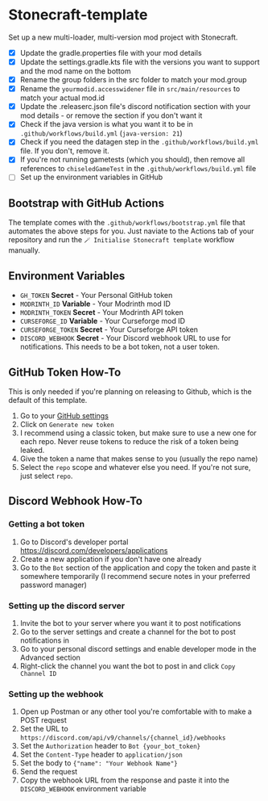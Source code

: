 # Stonecraft-template

Set up a new multi-loader, multi-version mod project with Stonecraft.

- [X] Update the gradle.properties file with your mod details
- [X] Update the settings.gradle.kts file with the versions you want to support and the mod name on the bottom
- [X] Rename the group folders in the src folder to match your mod.group
- [X] Rename the `yourmodid.accesswidener` file in `src/main/resources` to match your actual mod.id
- [X] Update the .releaserc.json file's discord notification section with your mod details - or remove the section if you don't want it
- [X] Check if the java version is what you want it to be in `.github/workflows/build.yml` (`java-version: 21`)
- [X] Check if you need the datagen step in the `.github/workflows/build.yml` file. If you don't, remove it.
- [X] If you're not running gametests (which you should), then remove all references to `chiseledGameTest` in the `.github/workflows/build.yml` file
- [ ] Set up the environment variables in GitHub

## Bootstrap with GitHub Actions

The template comes with the `.github/workflows/bootstrap.yml` file that automates the above steps for you.
Just naviate to the Actions tab of your repository and run the `🪄 Initialise Stonecraft template` workflow manually.

## Environment Variables

- `GH_TOKEN` **Secret** - Your Personal GitHub token
- `MODRINTH_ID` **Variable** - Your Modrinth mod ID
- `MODRINTH_TOKEN` **Secret** - Your Modrinth API token
- `CURSEFORGE_ID` **Variable** - Your Curseforge mod ID
- `CURSEFORGE_TOKEN` **Secret** - Your Curseforge API token
- `DISCORD_WEBHOOK` **Secret** - Your Discord webhook URL to use for notifications. This needs to be a bot token, not a user token.

## GitHub Token How-To

This is only needed if you're planning on releasing to Github, which is the default of this template.

1. Go to your [GitHub settings](https://github.com/settings/tokens)
2. Click on `Generate new token`
3. I recommend using a classic token, but make sure to use a new one for each repo. Never reuse tokens to reduce the risk of a token being leaked.
4. Give the token a name that makes sense to you (usually the repo name)
5. Select the `repo` scope and whatever else you need. If you're not sure, just select `repo`.

## Discord Webhook How-To

### Getting a bot token

1. Go to Discord's developer portal https://discord.com/developers/applications
2. Create a new application if you don't have one already
3. Go to the `Bot` section of the application and copy the token and paste it somewhere temporarily (I recommend secure notes in your preferred password manager)

### Setting up the discord server

1. Invite the bot to your server where you want it to post notifications
2. Go to the server settings and create a channel for the bot to post notifications in
3. Go to your personal discord settings and enable developer mode in the Advanced section
4. Right-click the channel you want the bot to post in and click `Copy Channel ID`

### Setting up the webhook

1. Open up Postman or any other tool you're comfortable with to make a POST request
2. Set the URL to `https://discord.com/api/v9/channels/{channel_id}/webhooks`
3. Set the `Authorization` header to `Bot {your_bot_token}`
4. Set the `Content-Type` header to `application/json`
5. Set the body to `{"name": "Your Webhook Name"}`
6. Send the request
7. Copy the webhook URL from the response and paste it into the `DISCORD_WEBHOOK` environment variable
